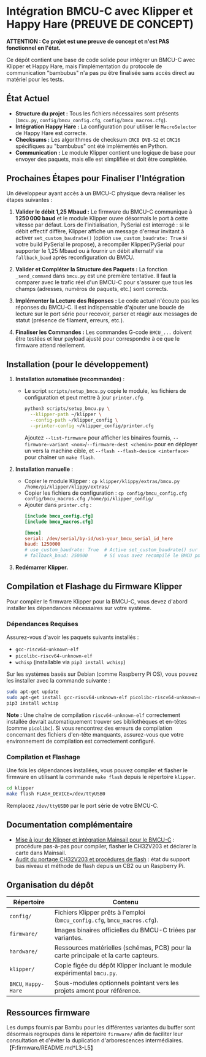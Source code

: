 # Intégration BMCU-C avec Klipper et Happy Hare (PREUVE DE CONCEPT)

**ATTENTION : Ce projet est une preuve de concept et n'est PAS fonctionnel en l'état.**

Ce dépôt contient une base de code solide pour intégrer un BMCU-C avec Klipper et Happy Hare, mais l'implémentation du protocole de communication "bambubus" n'a pas pu être finalisée sans accès direct au matériel pour les tests.

## État Actuel

*   **Structure du projet :** Tous les fichiers nécessaires sont présents (`bmcu.py`, `config/bmcu_config.cfg`, `config/bmcu_macros.cfg`).
*   **Intégration Happy Hare :** La configuration pour utiliser le `MacroSelector` de Happy Hare est correcte.
*   **Checksums :** Les algorithmes de checksum `CRC8 DVB-S2` et `CRC16` spécifiques au "bambubus" ont été implémentés en Python.
*   **Communication :** Le module Klipper contient une logique de base pour envoyer des paquets, mais elle est simplifiée et doit être complétée.

## Prochaines Étapes pour Finaliser l'Intégration

Un développeur ayant accès à un BMCU-C physique devra réaliser les étapes suivantes :

1.  **Valider le débit 1,25 Mbaud :** Le firmware du BMCU-C communique à **1 250 000 baud** et le module Klipper ouvre désormais le port à cette vitesse par défaut. Lors de l'initialisation, PySerial est interrogé : si le débit effectif diffère, Klipper affiche un message d'erreur invitant à activer `set_custom_baudrate()` (option `use_custom_baudrate: True` si votre build PySerial le propose), à recompiler Klipper/PySerial pour supporter le 1,25 Mbaud ou à fournir un débit alternatif via `fallback_baud` après reconfiguration du BMCU.

2.  **Valider et Compléter la Structure des Paquets :** La fonction `_send_command` dans `bmcu.py` est une première tentative. Il faut la comparer avec le trafic réel d'un BMCU-C pour s'assurer que tous les champs (adresses, numéros de paquets, etc.) sont corrects.

3.  **Implémenter la Lecture des Réponses :** Le code actuel n'écoute pas les réponses du BMCU-C. Il est indispensable d'ajouter une boucle de lecture sur le port série pour recevoir, parser et réagir aux messages de statut (présence de filament, erreurs, etc.).

4.  **Finaliser les Commandes :** Les commandes G-code `BMCU_...` doivent être testées et leur payload ajusté pour correspondre à ce que le firmware attend réellement.

## Installation (pour le développement)

1.  **Installation automatisée (recommandée)** :
    *   Le script `scripts/setup_bmcu.py` copie le module, les fichiers de configuration et peut mettre à jour `printer.cfg`.
        ```bash
        python3 scripts/setup_bmcu.py \
          --klipper-path ~/klipper \
          --config-path ~/klipper_config \
          --printer-config ~/klipper_config/printer.cfg
        ```
        Ajoutez `--list-firmware` pour afficher les binaires fournis, `--firmware-variant <nom>`/`--firmware-dest <chemin>` pour en déployer un vers la machine cible, et `--flash --flash-device <interface>` pour chaîner un `make flash`.

2.  **Installation manuelle** :
    *   Copier le module Klipper : `cp klipper/klippy/extras/bmcu.py /home/pi/klipper/klippy/extras/`
    *   Copier les fichiers de configuration : `cp config/bmcu_config.cfg config/bmcu_macros.cfg /home/pi/klipper_config/`
    *   Ajouter dans `printer.cfg` :
        ```cfg
        [include bmcu_config.cfg]
        [include bmcu_macros.cfg]

        [bmcu]
        serial: /dev/serial/by-id/usb-your_bmcu_serial_id_here
        baud: 1250000
        # use_custom_baudrate: True  # Active set_custom_baudrate() sur une build PySerial patchée
        # fallback_baud: 250000      # Si vous avez recompilé le BMCU pour un autre débit
        ```

3.  **Redémarrer Klipper.**

## Compilation et Flashage du Firmware Klipper

Pour compiler le firmware Klipper pour la BMCU-C, vous devez d'abord installer les dépendances nécessaires sur votre système.

### Dépendances Requises

Assurez-vous d'avoir les paquets suivants installés :

*   `gcc-riscv64-unknown-elf`
*   `picolibc-riscv64-unknown-elf`
*   `wchisp` (installable via `pip3 install wchisp`)

Sur les systèmes basés sur Debian (comme Raspberry Pi OS), vous pouvez les installer avec la commande suivante :

```bash
sudo apt-get update
sudo apt-get install gcc-riscv64-unknown-elf picolibc-riscv64-unknown-elf
pip3 install wchisp
```

**Note :** Une chaîne de compilation `riscv64-unknown-elf` correctement installée devrait automatiquement trouver ses bibliothèques et en-têtes (comme `picolibc`). Si vous rencontrez des erreurs de compilation concernant des fichiers d'en-tête manquants, assurez-vous que votre environnement de compilation est correctement configuré.

### Compilation et Flashage

Une fois les dépendances installées, vous pouvez compiler et flasher le firmware en utilisant la commande `make flash` depuis le répertoire `klipper`.

```bash
cd klipper
make flash FLASH_DEVICE=/dev/ttyUSB0
```

Remplacez `/dev/ttyUSB0` par le port série de votre BMCU-C.

## Documentation complémentaire

*   [Mise à jour de Klipper et intégration Mainsail pour le BMCU-C](docs/bmcu_c_flashing_mainsail.md) : procédure pas-à-pas pour compiler, flasher le CH32V203 et déclarer la carte dans Mainsail.
*   [Audit du portage CH32V203 et procédures de flash](docs/ch32v203_audit_et_flash.md) : état du support bas niveau et méthode de flash depuis un CB2 ou un Raspberry Pi.

## Organisation du dépôt

| Répertoire | Contenu |
| --- | --- |
| `config/` | Fichiers Klipper prêts à l'emploi (`bmcu_config.cfg`, `bmcu_macros.cfg`). |
| `firmware/` | Images binaires officielles du BMCU-C triées par variantes. |
| `hardware/` | Ressources matérielles (schémas, PCB) pour la carte principale et la carte capteurs. |
| `klipper/` | Copie figée du dépôt Klipper incluant le module expérimental `bmcu.py`. |
| `BMCU`, `Happy-Hare` | Sous-modules optionnels pointant vers les projets amont pour référence. |

## Ressources firmware

Les dumps fournis par Bambu pour les différentes variantes du buffer sont désormais regroupés dans le répertoire `firmware/` afin de faciliter leur consultation et d'éviter la duplication d'arborescences intermédiaires.【F:firmware/README.md†L3-L5】
